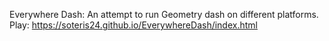 Everywhere Dash:
An attempt to run Geometry dash on different platforms.
Play: https://soteris24.github.io/EverywhereDash/index.html
